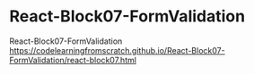 # React-Block07-FormValidation
React-Block07-FormValidation https://codelearningfromscratch.github.io/React-Block07-FormValidation/react-block07.html

